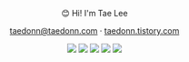 <div align="center">

😊 Hi! I'm Tae Lee

taedonn@taedonn.com · [taedonn.tistory.com](https://taedonn.tistory.com/)
  
<img src="https://img.shields.io/badge/react-61DAFB?style=for-the-badge&logo=react&logoColor=white"> 
<img src="https://img.shields.io/badge/Vue.js-4FC08D?style=for-the-badge&logo=Vue.js&logoColor=white"> 
<img src="https://img.shields.io/badge/Next.js-202124?style=for-the-badge&logo=Next.js&logoColor=white"> 
<img src="https://img.shields.io/badge/javascript-F0db4f?style=for-the-badge&logo=javascript&logoColor=white"> 
<img src="https://img.shields.io/badge/typescript-007acc?style=for-the-badge&logo=typescript&logoColor=white"> 

</div>
